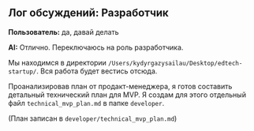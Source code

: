 
## Лог обсуждений: Разработчик

**Пользователь:** да, давай делать

**AI:** Отлично. Переключаюсь на роль разработчика.

Мы находимся в директории `/Users/kydyrgazysailau/Desktop/edtech-startup/`. Вся работа будет вестись отсюда.

Проанализировав план от продакт-менеджера, я готов составить детальный технический план для MVP. Я создам для этого отдельный файл `technical_mvp_plan.md` в папке `developer`.

(План записан в `developer/technical_mvp_plan.md`)

